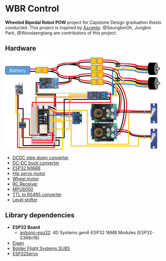 # WBR Control
**Wheeled Bipedal Robot POW** project for Capstone Design graduation thesis conducted. This project is inspired by [Ascento](https://www.youtube.com/@AscentoRobotics). @SeungbinOh, Jungbin Park, @Woodaengtang are contributors of this project. 

## Hardware

<img src="/assets/hw_schemetic.png" width="700" heigh="370">

- [DCDC step down converter](https://ko.aliexpress.com/item/1005006295829518.html?spm=a2g0o.productlist.main.1.16534b99MvfQUP&algo_pvid=870918c7-344b-40ee-95af-d3b5d3e207b9&algo_exp_id=870918c7-344b-40ee-95af-d3b5d3e207b9-0&pdp_npi=4%40dis%21KRW%217122%211359%21%21%2136.60%216.98%21%402141115b17282419275056704e9eae%2112000036649730449%21sea%21KR%216062351685%21ABX&curPageLogUid=S7a0WnK8hPSP&utparam-url=scene%3Asearch%7Cquery_from%3A)
- [DC-DC buck converter](https://ko.aliexpress.com/item/1005001711248152.html?src=google&src=google&albch=shopping&acnt=298-731-3000&isdl=y&slnk=&plac=&mtctp=&albbt=Google_7_shopping&aff_platform=google&aff_short_key=UneMJZVf&gclsrc=aw.ds&&albagn=888888&&ds_e_adid=&ds_e_matchtype=&ds_e_device=c&ds_e_network=x&ds_e_product_group_id=&ds_e_product_id=ko1005001711248152&ds_e_product_merchant_id=107637876&ds_e_product_country=KR&ds_e_product_language=ko&ds_e_product_channel=online&ds_e_product_store_id=&ds_url_v=2&albcp=21523018537&albag=&isSmbAutoCall=false&needSmbHouyi=false&gad_source=1&gclid=Cj0KCQjw6oi4BhD1ARIsAL6pox1GZ2XxRJhE5b5-iDoPZDh7TXWR3Q2C-OobytdxC6nKLmC6wSKew3YaAtAnEALw_wcB)
- [ESP32 N16R8](https://ko.aliexpress.com/item/1005006002965361.html?spm=a2g0o.productlist.main.3.7159ec79YMMyNV&algo_pvid=8703ea9a-c4a0-45b9-9042-893e83eafef3&algo_exp_id=8703ea9a-c4a0-45b9-9042-893e83eafef3-2&pdp_npi=4%40dis%21KRW%217757%211359%21%21%215.65%210.99%21%4021015b2417282315146826646e0261%2112000035266063777%21sea%21KR%216062351685%21ABX&curPageLogUid=1dmMOIvf8EqB&utparam-url=scene%3Asearch%7Cquery_from%3A)
- [Hip servo motor](https://ko.aliexpress.com/item/1005006086271452.html?spm=a2g0o.productlist.main.1.23a84e73qVf3u4&algo_pvid=4f871638-fd94-497a-a7ee-8f393fc3189e&algo_exp_id=4f871638-fd94-497a-a7ee-8f393fc3189e-0&pdp_npi=4%40dis%21KRW%21110377%2126671%21%21%21567.27%21137.07%21%40212e520f17282087547377488e809f%2112000035664779393%21sea%21KR%216059889447%21ABX&curPageLogUid=RGJV35dx32iU&utparam-url=scene%3Asearch%7Cquery_from%3A)
- [Wheel motor](https://ko.aliexpress.com/item/1005006136735214.html?pdp_npi=4%40dis!KRW!%E2%82%A9%20176%2C600!%E2%82%A9%20176%2C600!!!128.63!128.63!%40213ba0c117282090894563426e1db9!12000035922232220!sh!KR!0!X&spm=a2g0o.store_pc_allItems_or_groupList.new_all_items_2007602073851.1005006136735214&gatewayAdapt=glo2kor)
- [RC Receiver](https://ko.aliexpress.com/item/1005006821905179.html?spm=a2g0o.productlist.main.1.6ff22b8cEJjWYh&algo_pvid=1b1d5714-ebed-4917-9651-eebc49c7e525&algo_exp_id=1b1d5714-ebed-4917-9651-eebc49c7e525-0&pdp_npi=4%40dis%21KRW%2149611%214744%21%21%21254.97%2124.38%21%402101584917282272920287406e04f0%2112000038412056083%21sea%21KR%210%21ABX&curPageLogUid=SHq5mZON0Lqz&utparam-url=scene%3Asearch%7Cquery_from%3A)
- [MPU6050](https://ko.aliexpress.com/item/1005006579363624.html?spm=a2g0o.order_detail.order_detail_item.3.57845ccdSI5Mk7&gatewayAdapt=glo2kor)
- [TTL to RS485 converter](https://www.coupang.com/vp/products/104771330?itemId=317638085&vendorItemId=3992447841&q=MAX485&itemsCount=36&searchId=46c295beff234d5ca881c19897701951&rank=1&searchRank=1&isAddedCart=)
- [Level shifter](https://www.coupang.com/vp/products/257783456?itemId=808722571&vendorItemId=5056810708&q=%EB%A0%88%EB%B2%A8+%EC%8B%9C%ED%94%84%ED%84%B0&itemsCount=36&searchId=0ac0aa5ec7e2476fa8a5267abd0d458e&rank=1&searchRank=1&isAddedCart=)

## Library dependencies
- **ESP32 Board**
    - [arduino-esp32](https://github.com/espressif/arduino-esp32): 4D Systems gen4-ESP32 16MB Modules (ESP32-S3R8n16)
- [Eigen](https://github.com/hideakitai/ArduinoEigen)
- [Bolder Flight Systems SUBS](https://github.com/bolderflight/sbus)
- [ESP32Servo](https://madhephaestus.github.io/ESP32Servo/annotated.html)



